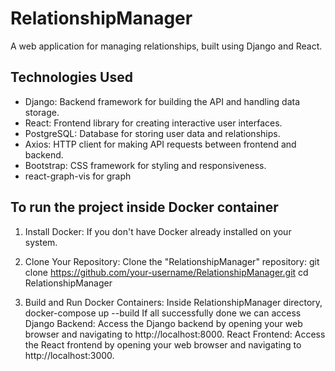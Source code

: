 # RelationshipManager

A web application for managing relationships, built using Django and React.

## Technologies Used

- Django: Backend framework for building the API and handling data storage.
- React: Frontend library for creating interactive user interfaces.
- PostgreSQL: Database for storing user data and relationships.
- Axios: HTTP client for making API requests between frontend and backend.
- Bootstrap: CSS framework for styling and responsiveness.
- react-graph-vis for graph

## To run the project inside Docker container

1. Install Docker:
  If you don't have Docker already installed on your system.

2. Clone Your Repository:
  Clone the "RelationshipManager" repository:
  git clone https://github.com/your-username/RelationshipManager.git
  cd RelationshipManager
3. Build and Run Docker Containers:
    Inside RelationshipManager directory,
    docker-compose up --build
If all successfully done we can access
Django Backend: Access the Django backend by opening your web browser and navigating to http://localhost:8000.
React Frontend: Access the React frontend by opening your web browser and navigating to http://localhost:3000.
